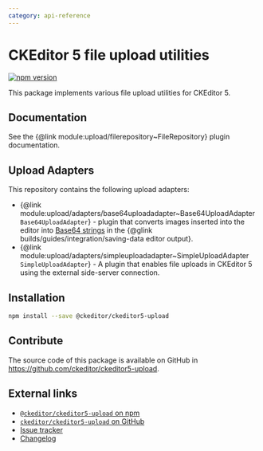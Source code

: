 ```yaml
---
category: api-reference
---
```


# CKEditor 5 file upload utilities

[![npm version](https://badge.fury.io/js/%40ckeditor%2Fckeditor5-upload.svg)](https://www.npmjs.com/package/@ckeditor/ckeditor5-upload)

This package implements various file upload utilities for CKEditor 5.

## Documentation

See the {@link module:upload/filerepository~FileRepository} plugin documentation.

## Upload Adapters

This repository contains the following upload adapters:

* {@link module:upload/adapters/base64uploadadapter~Base64UploadAdapter `Base64UploadAdapter`} - plugin that converts images inserted into the editor into [Base64 strings](https://en.wikipedia.org/wiki/Base64) in the {@glink builds/guides/integration/saving-data editor output}.
* {@link module:upload/adapters/simpleuploadadapter~SimpleUploadAdapter `SimpleUploadAdapter`} - A plugin that enables file uploads in CKEditor 5 using the external side-server connection.

## Installation

```bash
npm install --save @ckeditor/ckeditor5-upload
```

## Contribute

The source code of this package is available on GitHub in https://github.com/ckeditor/ckeditor5-upload.

## External links

* [`@ckeditor/ckeditor5-upload` on npm](https://www.npmjs.com/package/@ckeditor/ckeditor5-upload)
* [`ckeditor/ckeditor5-upload` on GitHub](https://github.com/ckeditor/ckeditor5-upload)
* [Issue tracker](https://github.com/ckeditor/ckeditor5-upload/issues)
* [Changelog](https://github.com/ckeditor/ckeditor5-upload/blob/master/CHANGELOG.md)
